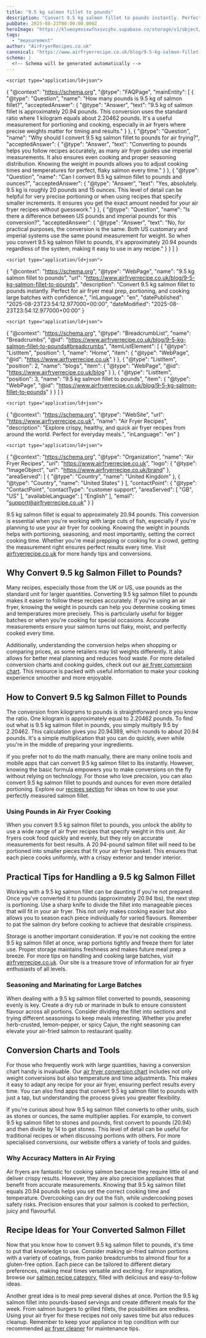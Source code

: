 ```yaml
---
title: "9.5 kg salmon fillet to pounds"
description: "Convert 9.5 kg salmon fillet to pounds instantly. Perfect for air fryer meal prep, portioning, and cooking large batches with confidence."
pubDate: 2025-08-23T00:00:00.000Z
heroImage: "https://klueoymssxwfnxsvcyhv.supabase.co/storage/v1/object/public/Shmucket/9-5-kg-salmon-fillet-to-pounds.webp"
tags:
  - "measurement"
author: "AirFryerRecipes.co.uk"
canonical: "https://www.airfryerrecipe.co.uk/blog/9-5-kg-salmon-fillet-to-pounds"
schema: |
  <!-- Schema will be generated automatically -->
---
```

<script type="application/ld+json">
{
    "@context": "https://schema.org",
    "@type": "BlogPosting",
    "url": "https://www.airfryerrecipe.co.uk/blog/9-5-kg-salmon-fillet-to-pounds",
    "mainEntityOfPage": {
        "@type": "WebPage",
        "@id": "https://www.airfryerrecipe.co.uk/blog/9-5-kg-salmon-fillet-to-pounds"
    },
    "headline": "Quick 9.5 kg Salmon Fillet to Pounds Conversion Guide",
    "description": "Convert 9.5 kg salmon fillet to pounds instantly. Perfect for air fryer meal prep, portioning, and cooking large batches with confidence.",
    "author": {
        "@type": "Person",
        "name": "AirFryerRecipes.co.uk",
        "url": "https://www.airfryerrecipe.co.uk/about",
        "image": {
            "@type": "ImageObject",
            "url": "https://klueoymssxwfnxsvcyhv.supabase.co/storage/v1/object/public/Shmucket/Me.jpg"
        }
    },
    "publisher": {
        "@type": "Organization",
        "name": "Air Fryer Recipe",
        "logo": {
            "@type": "ImageObject",
            "url": "https://cdn.prod.website-files.com/68224a465dfe9a7ab4f57570/6844191451a8b2f1e37e63cc_Untitled%20design%20-%202025-06-05T205644.948%20(1).png"
        }
    },
    "datePublished": "2025-08-23T23:54:12.977Z",
    "dateModified": "2025-08-23T23:54:12.977Z",
    "image": {
        "@type": "ImageObject",
        "url": "https://klueoymssxwfnxsvcyhv.supabase.co/storage/v1/object/public/Shmucket/9-5-kg-salmon-fillet-to-pounds.webp"
    },
    "about": {
        "@type": "Thing",
        "name": "Measurement"
    },
    "articleSection": "Measurement",
    "inLanguage": "en-GB"
}
</script>

    <script type="application/ld+json">
{
    "@context": "https://schema.org",
    "@type": "FAQPage",
    "mainEntity": [
        {
            "@type": "Question",
            "name": "How many pounds is 9.5 kg of salmon fillet?",
            "acceptedAnswer": {
                "@type": "Answer",
                "text": "9.5 kg of salmon fillet is approximately 20.94 pounds. This conversion uses the standard ratio where 1 kilogram equals about 2.20462 pounds. It's a useful measurement for portioning and cooking, especially in air fryers where precise weights matter for timing and results."
            }
        },
        {
            "@type": "Question",
            "name": "Why should I convert 9.5 kg salmon fillet to pounds for air frying?",
            "acceptedAnswer": {
                "@type": "Answer",
                "text": "Converting to pounds helps you follow recipes accurately, as many air fryer guides use imperial measurements. It also ensures even cooking and proper seasoning distribution. Knowing the weight in pounds allows you to adjust cooking times and temperatures for perfect, flaky salmon every time."
            }
        },
        {
            "@type": "Question",
            "name": "Can I convert 9.5 kg salmon fillet to pounds and ounces?",
            "acceptedAnswer": {
                "@type": "Answer",
                "text": "Yes, absolutely. 9.5 kg is roughly 20 pounds and 15 ounces. This level of detail can be helpful for very precise portioning or when using recipes that specify smaller increments. It ensures you get the exact amount needed for your air fryer recipes without guesswork."
            }
        },
        {
            "@type": "Question",
            "name": "Is there a difference between US pounds and imperial pounds for this conversion?",
            "acceptedAnswer": {
                "@type": "Answer",
                "text": "No, for practical purposes, the conversion is the same. Both US customary and imperial systems use the same pound measurement for weight. So when you convert 9.5 kg salmon fillet to pounds, it's approximately 20.94 pounds regardless of the system, making it easy to use in any recipe."
            }
        }
    ]
}
</script>

    <script type="application/ld+json">
{
    "@context": "https://schema.org",
    "@type": "WebPage",
    "name": "9.5 kg salmon fillet to pounds",
    "url": "https://www.airfryerrecipe.co.uk/blog/9-5-kg-salmon-fillet-to-pounds",
    "description": "Convert 9.5 kg salmon fillet to pounds instantly. Perfect for air fryer meal prep, portioning, and cooking large batches with confidence.",
    "inLanguage": "en",
    "datePublished": "2025-08-23T23:54:12.977000+00:00",
    "dateModified": "2025-08-23T23:54:12.977000+00:00"
}
</script>

    <script type="application/ld+json">
{
    "@context": "https://schema.org",
    "@type": "BreadcrumbList",
    "name": "Breadcrumbs",
    "@id": "https://www.airfryerrecipe.co.uk/blog/9-5-kg-salmon-fillet-to-pounds#breadcrumbs",
    "itemListElement": [
        {
            "@type": "ListItem",
            "position": 1,
            "name": "Home",
            "item": {
                "@type": "WebPage",
                "@id": "https://www.airfryerrecipe.co.uk"
            }
        },
        {
            "@type": "ListItem",
            "position": 2,
            "name": "blogs",
            "item": {
                "@type": "WebPage",
                "@id": "https://www.airfryerrecipe.co.uk/blog"
            }
        },
        {
            "@type": "ListItem",
            "position": 3,
            "name": "9.5 kg salmon fillet to pounds",
            "item": {
                "@type": "WebPage",
                "@id": "https://www.airfryerrecipe.co.uk/blog/9-5-kg-salmon-fillet-to-pounds"
            }
        }
    ]
}
</script>

    <script type="application/ld+json">
{
    "@context": "https://schema.org",
    "@type": "WebSite",
    "url": "https://www.airfryerrecipe.co.uk",
    "name": "Air Fryer Recipes",
    "description": "Explore crispy, healthy, and quick air fryer recipes from around the world. Perfect for everyday meals.",
    "inLanguage": "en"
}
</script>

    <script type="application/ld+json">
{
    "@context": "https://schema.org",
    "@type": "Organization",
    "name": "Air Fryer Recipes",
    "url": "https://www.airfryerrecipe.co.uk",
    "logo": {
        "@type": "ImageObject",
        "url": "https://www.airfryerrecipe.co.uk/brand"
    },
    "areaServed": [
        {
            "@type": "Country",
            "name": "United Kingdom"
        },
        {
            "@type": "Country",
            "name": "United States"
        }
    ],
    "contactPoint": {
        "@type": "ContactPoint",
        "contactType": "customer support",
        "areaServed": [
            "GB",
            "US"
        ],
        "availableLanguage": [
            "English"
        ],
        "email": "support@airfryerrecipe.co.uk"
    }
}
</script>

<p>9.5 kg salmon fillet is equal to approximately 20.94 pounds. This conversion is essential when you're working with large cuts of fish, especially if you're planning to use your air fryer for cooking. Knowing the weight in pounds helps with portioning, seasoning, and most importantly, setting the correct cooking time. Whether you're meal prepping or cooking for a crowd, getting the measurement right ensures perfect results every time. Visit <a href=https://www.airfryerrecipe.co.uk/>airfryerrecipe.co.uk</a> for more handy tips and conversions.</p>

<h2>Why Convert 9.5 kg Salmon Fillet to Pounds?</h2>
<p>Many recipes, especially those from the UK or US, use pounds as the standard unit for larger quantities. Converting 9.5 kg salmon fillet to pounds makes it easier to follow these recipes accurately. If you're using an air fryer, knowing the weight in pounds can help you determine cooking times and temperatures more precisely. This is particularly useful for bigger batches or when you're cooking for special occasions. Accurate measurements ensure your salmon turns out flaky, moist, and perfectly cooked every time.</p>
<p>Additionally, understanding the conversion helps when shopping or comparing prices, as some retailers may list weights differently. It also allows for better meal planning and reduces food waste. For more detailed conversion charts and cooking guides, check out our <a href=https://www.airfryerrecipe.co.uk/air-fryer-conversion-chart>air fryer conversion chart</a>. This resource is packed with useful information to make your cooking experience smoother and more enjoyable.</p>

<h2>How to Convert 9.5 kg Salmon Fillet to Pounds</h2>
<p>The conversion from kilograms to pounds is straightforward once you know the ratio. One kilogram is approximately equal to 2.20462 pounds. To find out what is 9.5 kg salmon fillet in pounds, you simply multiply 9.5 by 2.20462. This calculation gives you 20.94389, which rounds to about 20.94 pounds. It's a simple multiplication that you can do quickly, even while you're in the middle of preparing your ingredients.</p>
<p>If you prefer not to do the math manually, there are many online tools and mobile apps that can convert 9.5 kg salmon fillet to lbs instantly. However, knowing the basic formula empowers you to make conversions on the fly without relying on technology. For those who love precision, you can also convert 9.5 kg salmon fillet to pounds and ounces for even more detailed portioning. Explore our <a href=https://www.airfryerrecipe.co.uk/recipes>recipes section</a> for ideas on how to use your perfectly measured salmon fillet.</p>

<h3>Using Pounds in Air Fryer Cooking</h3>
<p>When you convert 9.5 kg salmon fillet to pounds, you unlock the ability to use a wide range of air fryer recipes that specify weight in this unit. Air fryers cook food quickly and evenly, but they rely on accurate measurements for best results. A 20.94-pound salmon fillet will need to be portioned into smaller pieces that fit your air fryer basket. This ensures that each piece cooks uniformly, with a crispy exterior and tender interior.</p>

<h2>Practical Tips for Handling a 9.5 kg Salmon Fillet</h2>
<p>Working with a 9.5 kg salmon fillet can be daunting if you're not prepared. Once you've converted it to pounds (approximately 20.94 lbs), the next step is portioning. Use a sharp knife to divide the fillet into manageable pieces that will fit in your air fryer. This not only makes cooking easier but also allows you to season each piece individually for varied flavours. Remember to pat the salmon dry before cooking to achieve that desirable crispiness.</p>
<p>Storage is another important consideration. If you're not cooking the entire 9.5 kg salmon fillet at once, wrap portions tightly and freeze them for later use. Proper storage maintains freshness and makes future meal prep a breeze. For more tips on handling and cooking large batches, visit <a href=https://www.airfryerrecipe.co.uk/>airfryerrecipe.co.uk</a>. Our site is a treasure trove of information for air fryer enthusiasts of all levels.</p>

<h3>Seasoning and Marinating for Large Batches</h3>
<p>When dealing with a 9.5 kg salmon fillet converted to pounds, seasoning evenly is key. Create a dry rub or marinade in bulk to ensure consistent flavour across all portions. Consider dividing the fillet into sections and trying different seasonings to keep meals interesting. Whether you prefer herb-crusted, lemon-pepper, or spicy Cajun, the right seasoning can elevate your air-fried salmon to restaurant quality.</p>

<h2>Conversion Charts and Tools</h2>
<p>For those who frequently work with large quantities, having a conversion chart handy is invaluable. Our <a href=https://www.airfryerrecipe.co.uk/air-fryer-conversion-chart>air fryer conversion chart</a> includes not only weight conversions but also temperature and time adjustments. This makes it easy to adapt any recipe for your air fryer, ensuring perfect results every time. You can also find apps that convert 9.5 kg salmon fillet to pounds with just a tap, but understanding the process gives you greater flexibility.</p>
<p>If you're curious about how 9.5 kg salmon fillet converts to other units, such as stones or ounces, the same multiplier applies. For example, to convert 9.5 kg salmon fillet to stones and pounds, first convert to pounds (20.94) and then divide by 14 to get stones. This level of detail can be useful for traditional recipes or when discussing portions with others. For more specialised conversions, our website offers a variety of tools and guides.</p>

<h3>Why Accuracy Matters in Air Frying</h3>
<p>Air fryers are fantastic for cooking salmon because they require little oil and deliver crispy results. However, they are also precision appliances that benefit from accurate measurements. Knowing that 9.5 kg salmon fillet equals 20.94 pounds helps you set the correct cooking time and temperature. Overcooking can dry out the fish, while undercooking poses safety risks. Precision ensures that your salmon is cooked to perfection, juicy and flavourful.</p>

<h2>Recipe Ideas for Your Converted Salmon Fillet</h2>
<p>Now that you know how to convert 9.5 kg salmon fillet to pounds, it's time to put that knowledge to use. Consider making air-fried salmon portions with a variety of coatings, from panko breadcrumbs to almond flour for a gluten-free option. Each piece can be tailored to different dietary preferences, making meal times versatile and exciting. For inspiration, browse our <a href=https://www.airfryerrecipe.co.uk/recipe-category/salmon>salmon recipe category</a>, filled with delicious and easy-to-follow ideas.</p>
<p>Another great idea is to meal prep several dishes at once. Portion the 9.5 kg salmon fillet into pounds-based servings and create different meals for the week. From salmon burgers to grilled fillets, the possibilities are endless. Using your air fryer for these recipes not only saves time but also reduces cleanup. Remember to keep your appliance in top condition with our recommended <a href=https://www.airfryerrecipe.co.uk/air-fryer-cleaner>air fryer cleaner</a> for maintenance tips.</p>
